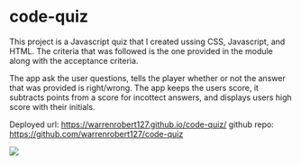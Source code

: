 # code-quiz

This project is a Javascript quiz that I created ussing CSS, Javascript, and HTML. The criteria that was followed is the one provided in the module along with the acceptance criteria.

The app ask the user questions, tells the player whether or not the answer that was provided is right/wrong. The app keeps the users score, it subtracts points from a score for incottect answers, and displays users high score with their initials.

Deployed url: https://warrenrobert127.github.io/code-quiz/
github repo: https://github.com/warrenrobert127/code-quiz


![](https://user-images.githubusercontent.com/20363030/154203056-8c2b774a-be8b-45aa-b19a-7165619088df.png)

